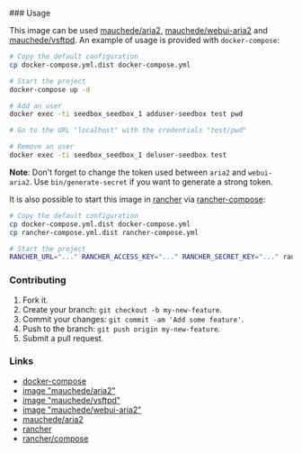 ### Usage

This image can be used [mauchede/aria2](https://github.com/mauchede/aria2), [mauchede/webui-aria2](https://github.com/mauchede/webui-aria2) and [mauchede/vsftpd](https://github.com/mauchede/vsftpd). An example of usage is provided with `docker-compose`:

```bash
# Copy the default configuration
cp docker-compose.yml.dist docker-compose.yml

# Start the project
docker-compose up -d

# Add an user
docker exec -ti seedbox_seedbox_1 adduser-seedbox test pwd

# Go to the URL "localhost" with the credentials "test/pwd"

# Remove an user
docker exec -ti seedbox_seedbox_1 deluser-seedbox test
```

__Note__: Don't forget to change the token used between `aria2` and `webui-aria2`. Use `bin/generate-secret` if you want to generate a strong token.

It is also possible to start this image in [rancher](http://rancher.com/rancher/) via [rancher-compose](https://github.com/rancher/rancher-compose):

```bash
# Copy the default configuration
cp docker-compose.yml.dist docker-compose.yml
cp rancher-compose.yml.dist rancher-compose.yml

# Start the project
RANCHER_URL="..." RANCHER_ACCESS_KEY="..." RANCHER_SECRET_KEY="..." rancher-compose -p seedbox up -d
```

### Contributing

1. Fork it.
2. Create your branch: `git checkout -b my-new-feature`.
3. Commit your changes: `git commit -am 'Add some feature'`.
4. Push to the branch: `git push origin my-new-feature`.
5. Submit a pull request.

### Links

* [docker-compose](https://docs.docker.com/compose/)
* [image "mauchede/aria2"](https://hub.docker.com/r/mauchede/aria2/)
* [image "mauchede/vsftpd"](https://hub.docker.com/r/mauchede/vsftpd/)
* [image "mauchede/webui-aria2"](https://hub.docker.com/r/mauchede/webui-aria2/)
* [mauchede/aria2](https://hub.docker.com/r/mauchede/aria2/)
* [rancher](http://rancher.com/rancher/)
* [rancher/compose](https://github.com/rancher/rancher-compose)
